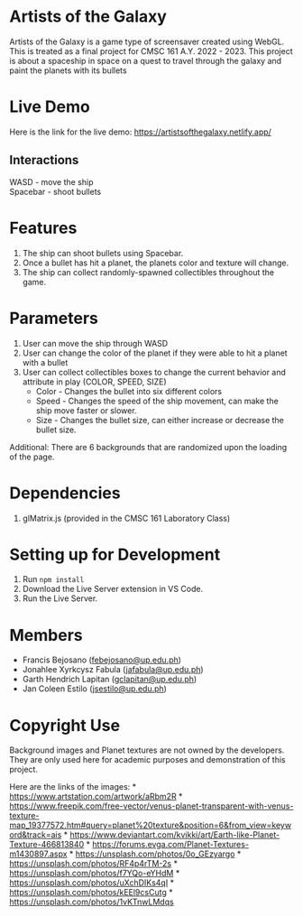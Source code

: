 # Artists of the Galaxy

Artists of the Galaxy is a game type of screensaver created using WebGL. This is treated as a final project for CMSC 161 A.Y. 2022 - 2023. This project is about a spaceship in space on a quest to travel through the galaxy and paint the planets with its bullets

# Live Demo

Here is the link for the live demo: https://artistsofthegalaxy.netlify.app/

## Interactions

WASD - move the ship  
Spacebar - shoot bullets

# Features

1. The ship can shoot bullets using Spacebar.
2. Once a bullet has hit a planet, the planets color and texture will change.
3. The ship can collect randomly-spawned collectibles throughout the game.

# Parameters
1. User can move the ship through WASD
2. User can change the color of the planet if they were able to hit a planet with a bullet
3. User can collect collectibles boxes to change the current behavior and attribute in play (COLOR, SPEED, SIZE)
      * Color - Changes the bullet into six different colors
      * Speed - Changes the speed of the ship movement, can make the ship move faster or slower.
      * Size - Changes the bullet size, can either increase or decrease the bullet size.

Additional: There are 6 backgrounds that are randomized upon the loading of the page.
# Dependencies
1. glMatrix.js (provided in the CMSC 161 Laboratory Class)

# Setting up for Development

1. Run `npm install`
2. Download the Live Server extension in VS Code.
3. Run the Live Server.

# Members

- Francis Bejosano (febejosano@up.edu.ph)
- Jonahlee Xyrkcysz Fabula (jafabula@up.edu.ph)
- Garth Hendrich Lapitan (gclapitan@up.edu.ph)
- Jan Coleen Estilo (jsestilo@up.edu.ph)

# Copyright Use
 Background images and Planet textures are not owned by the developers. They are only used here for academic purposes and demonstration of this project.

 Here are the links of the images:
     * https://www.artstation.com/artwork/aRbm2R
     * https://www.freepik.com/free-vector/venus-planet-transparent-with-venus-texture-map_19377572.htm#query=planet%20texture&position=6&from_view=keyword&track=ais
     * https://www.deviantart.com/kvikki/art/Earth-like-Planet-Texture-466813840
     * https://forums.evga.com/Planet-Textures-m1430897.aspx
     * https://unsplash.com/photos/0o_GEzyargo
     * https://unsplash.com/photos/RF4p4rTM-2s
     * https://unsplash.com/photos/f7YQo-eYHdM
     * https://unsplash.com/photos/uXchDIKs4qI
     * https://unsplash.com/photos/kEEl9csCutg
     * https://unsplash.com/photos/1vKTnwLMdqs
